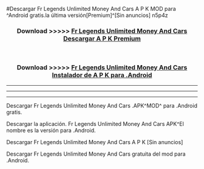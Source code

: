 #Descargar Fr Legends Unlimited Money And Cars  A P K MOD para ^Android gratis.la última versión[Premium]^[Sin anuncios] n5p4z



<div align="center">
<h3>Download >>>>> <a href="https://es-web.web.app/?es= Fr Legends Unlimited Money And Cars ">Fr Legends Unlimited Money And Cars  Descargar A P K Premium</a></h3><br>

<h3>Download >>>>> <a href="https://es-web.web.app/?es= Fr Legends Unlimited Money And Cars ">Fr Legends Unlimited Money And Cars  Instalador de A P K para .Android</a></h3>
</div>


----------------------------------------------------------

----------------------------------------------------------

----------------------------------------------------------

Descargar Fr Legends Unlimited Money And Cars  .APK^MOD^ para .Android gratis.

Descargar la aplicación. Fr Legends Unlimited Money And Cars  APK^El nombre es la versión para .Android.

Descargar Fr Legends Unlimited Money And Cars  A P K [Sin anuncios]

Descargar Fr Legends Unlimited Money And Cars  gratuita del mod para .Android.